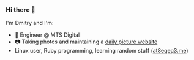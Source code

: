 ### Hi there 👋

I'm Dmitry and I'm:

* 🥚 Engineer @ MTS Digital
* 📷 Taking photos and maintaining a [daily picture website](https://www.dxfoto.ru)
* Linux user, Ruby programming, learning random stuff ([at8eqeq3.me](https://at8eqeq3.me))

<!--
**at8eqeq3/at8eqeq3** is a ✨ _special_ ✨ repository because its `README.md` (this file) appears on your GitHub profile.

Here are some ideas to get you started:

- 🔭 I’m currently working on ...
- 🌱 I’m currently learning ...
- 👯 I’m looking to collaborate on ...
- 🤔 I’m looking for help with ...
- 💬 Ask me about ...
- 📫 How to reach me: ...
- 😄 Pronouns: ...
- ⚡ Fun fact: ...
-->
